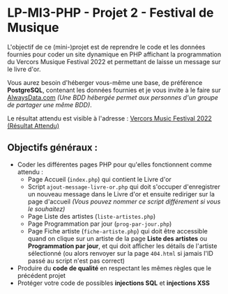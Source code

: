# LP-MI3-PHP - Projet 2 - Festival de Musique

L'objectif de ce (mini-)projet est de reprendre le code et les données fournies pour coder un site dynamique en PHP affichant la programmation du Vercors Musique Festival 2022 et permettant de laisse un message sur le livre d'or.

Vous aurez besoin d'héberger vous-même une base, de préférence **PostgreSQL**, contenant les données fournies et je vous invite à le faire sur [AlwaysData.com](https://www.alwaysdata.com/fr/) *(Une BDD hébergée permet aux personnes d'un groupe de partager une même BDD)*.

Le résultat attendu est visible à l'adresse : [Vercors Music Festival 2022 (Résultat Attendu)](https://carl-vincent.fr/LP-MI3-PHP/Festival-de-Musique-RESULTAT-ATTENDU/index.php)

## Objectifs généraux :
- Coder les différentes pages PHP pour qu'elles fonctionnent comme attendu :
  - Page Accueil (`index.php`) qui contient le Livre d'or
  - Script `ajout-message-livre-or.php` qui doit s'occuper d'enregistrer un nouveau message dans le Livre d'or et ensuite rediriger sur la page d'accueil *(Vous pouvez nommer ce script différement si vous le souhaitez)*
  - Page Liste des artistes (`liste-artistes.php`)
  - Page Programmation par jour (`prog-par-jour.php`)
  - Page Fiche artiste (`fiche-artiste.php`) qui doit être accessible quand on clique sur un artiste de la page **Liste des artistes** ou **Programmation par jour**, et qui doit afficher les détails de l'artiste sélectionné (ou alors renvoyer sur la page `404.html` si jamais l'ID passé au script n'est pas correct)
- Produire du **code de qualité** en respectant les mêmes règles que le précédent projet
- Protéger votre code de possibles **injections SQL** et **injections XSS**
